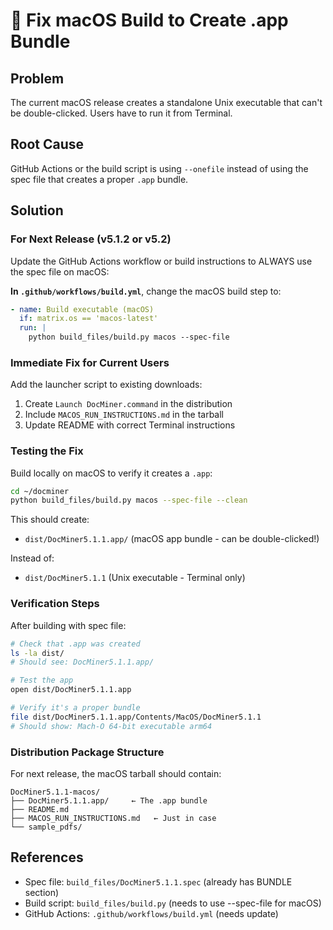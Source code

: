 # 🔧 Fix macOS Build to Create .app Bundle

## Problem
The current macOS release creates a standalone Unix executable that can't be double-clicked. Users have to run it from Terminal.

## Root Cause
GitHub Actions or the build script is using `--onefile` instead of using the spec file that creates a proper `.app` bundle.

## Solution

### For Next Release (v5.1.2 or v5.2)

Update the GitHub Actions workflow or build instructions to ALWAYS use the spec file on macOS:

**In `.github/workflows/build.yml`**, change the macOS build step to:

```yaml
- name: Build executable (macOS)
  if: matrix.os == 'macos-latest'
  run: |
    python build_files/build.py macos --spec-file
```

### Immediate Fix for Current Users

Add the launcher script to existing downloads:

1. Create `Launch DocMiner.command` in the distribution
2. Include `MACOS_RUN_INSTRUCTIONS.md` in the tarball
3. Update README with correct Terminal instructions

### Testing the Fix

Build locally on macOS to verify it creates a `.app`:

```bash
cd ~/docminer
python build_files/build.py macos --spec-file --clean
```

This should create:
- `dist/DocMiner5.1.1.app/` (macOS app bundle - can be double-clicked!)

Instead of:
- `dist/DocMiner5.1.1` (Unix executable - Terminal only)

### Verification Steps

After building with spec file:

```bash
# Check that .app was created
ls -la dist/
# Should see: DocMiner5.1.1.app/

# Test the app
open dist/DocMiner5.1.1.app

# Verify it's a proper bundle
file dist/DocMiner5.1.1.app/Contents/MacOS/DocMiner5.1.1
# Should show: Mach-O 64-bit executable arm64
```

### Distribution Package Structure

For next release, the macOS tarball should contain:

```
DocMiner5.1.1-macos/
├── DocMiner5.1.1.app/     ← The .app bundle
├── README.md
├── MACOS_RUN_INSTRUCTIONS.md   ← Just in case
└── sample_pdfs/
```

## References

- Spec file: `build_files/DocMiner5.1.1.spec` (already has BUNDLE section)
- Build script: `build_files/build.py` (needs to use --spec-file for macOS)
- GitHub Actions: `.github/workflows/build.yml` (needs update)
